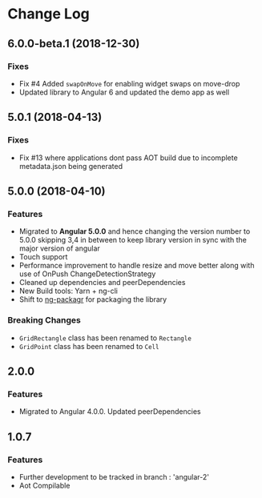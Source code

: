 # Change Log
## 6.0.0-beta.1 (2018-12-30)
### Fixes
* Fix #4 Added `swapOnMove` for enabling widget swaps on move-drop
* Updated library to Angular 6 and updated the demo app as well

## 5.0.1 (2018-04-13)
### Fixes
* Fix #13 where applications dont pass AOT build due to incomplete metadata.json being generated

## 5.0.0 (2018-04-10)
### Features
* Migrated to **Angular 5.0.0** and hence changing the version number to 5.0.0 skipping 3,4 in between to keep library version in sync with the major version of angular 
* Touch support
* Performance improvement to handle resize and move better along with use of OnPush ChangeDetectionStrategy
* Cleaned up dependencies and peerDependencies
* New Build tools: Yarn + ng-cli
* Shift to [ng-packagr](https://github.com/dherges/ng-packagr) for packaging the library

### Breaking Changes
* `GridRectangle` class has been renamed to `Rectangle`
* `GridPoint` class has been renamed to `Cell`

## 2.0.0
### Features
* Migrated to Angular 4.0.0. Updated peerDependencies
## 1.0.7
### Features
* Further development to be tracked in branch : 'angular-2'
* Aot Compilable
